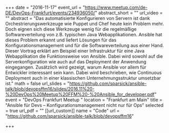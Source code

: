+++
date = "2016-11-17"
event_url = "https://www.meetup.com/de-DE/DevOps-Frankfurt/events/234936050/"
abstract_short = ""
url_video = ""
abstract = "Das automatisierte Konfigurieren von Servern ist dank Orchestrierungswerkzeuge wie Puppet und Chef heute kein Problem mehr. Doch eignen sich diese Werkzeuge wenig für die regelmäßige Softwareverteilung von z.B. typischen Java Webapplikationen. Ansible hat dieses Problem erkannt und liefert Lösungen für das Konfigurationsmanagement und für die Softwareverteilung aus einer Hand. Dieser Vortrag erklärt am Beispiel einer Infrastruktur für eine Java Webapplikation die Funktionsweise von Ansible. Dabei wird sowohl auf die Serverkonfiguration wie auch auf das Deployment der Anwendung eingegangen. Zusätzlich wird gezeigt, warum Ansible vor allem für Entwickler interessant sein kann. Dabei wird beschrieben, wie Continuous Deployment auch in einer klassischen Unternehmungsstruktur umsetzbar ist."
math = false
url_slides = "https://github.com/sparsick/ansible-talk/blob/devopsffm16/slides/2016.11%20-%20DevOps%20Meetup%20FFM%20-%20Ansible_for_developer.pdf"
event = "DevOps Frankfurt Meetup "
location = "Frankfurt am Main"
title = "Ansible für Devs – Konfigurationsmanagement nicht nur für Ops"
selected = true
url_pdf = ""
[[url_custom]]
name = "Code"
url = "https://github.com/sparsick/ansible-talk/blob/devopsffm16"

+++
